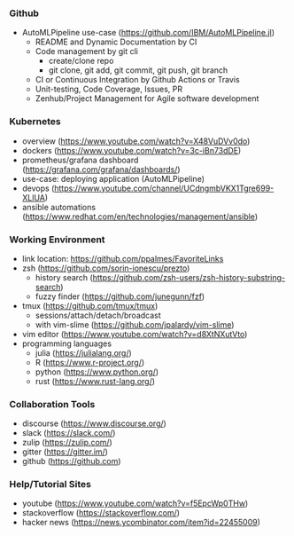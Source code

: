### Github
* AutoMLPipeline use-case (https://github.com/IBM/AutoMLPipeline.jl)
    * README and Dynamic Documentation by CI
    * Code management by git cli
        * create/clone repo
        * git clone, git add, git commit, git push, git branch
    * CI or Continuous Integration by Github Actions or Travis
    * Unit-testing, Code Coverage, Issues, PR
    * Zenhub/Project Management for Agile software development

### Kubernetes 
* overview (https://www.youtube.com/watch?v=X48VuDVv0do)
* dockers (https://www.youtube.com/watch?v=3c-iBn73dDE)
* prometheus/grafana dashboard (https://grafana.com/grafana/dashboards/)
* use-case: deploying application (AutoMLPipeline)
* devops (https://www.youtube.com/channel/UCdngmbVKX1Tgre699-XLlUA)
* ansible automations (https://www.redhat.com/en/technologies/management/ansible)

### Working Environment
* link location: https://github.com/ppalmes/FavoriteLinks
* zsh (https://github.com/sorin-ionescu/prezto)
    * history search (https://github.com/zsh-users/zsh-history-substring-search)
    * fuzzy finder (https://github.com/junegunn/fzf)
* tmux (https://github.com/tmux/tmux)
    * sessions/attach/detach/broadcast
    * with vim-slime (https://github.com/jpalardy/vim-slime)
* vim editor (https://www.youtube.com/watch?v=d8XtNXutVto)
* programming languages
   * julia (https://julialang.org/)
   * R (https://www.r-project.org/)
   * python (https://www.python.org/)
   * rust (https://www.rust-lang.org/)

### Collaboration Tools
* discourse (https://www.discourse.org/)
* slack (https://slack.com/)
* zulip (https://zulip.com/)
* gitter (https://gitter.im/)
* github (https://github.com)

### Help/Tutorial Sites 
* youtube (https://www.youtube.com/watch?v=f5EpcWp0THw)
* stackoverflow (https://stackoverflow.com/)
* hacker news (https://news.ycombinator.com/item?id=22455009)
